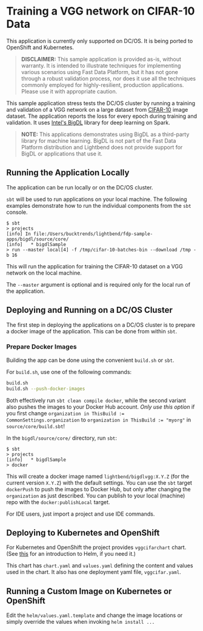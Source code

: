 # Training a VGG network on CIFAR-10 Data

This application is currently only supported on DC/OS. It is being ported to OpenShift and Kubernetes.

> **DISCLAIMER:** This sample application is provided as-is, without warranty. It is intended to illustrate techniques for implementing various scenarios using Fast Data Platform, but it has not gone through a robust validation process, nor does it use all the techniques commonly employed for highly-resilient, production applications. Please use it with appropriate caution.

This sample application stress tests the DC/OS cluster by running a training and validation of a VGG network on a large dataset from [CIFAR-10](https://www.cs.toronto.edu/~kriz/cifar.html) image dataset. The application reports the loss for every epoch during training and validation. It uses [Intel's BigDL](https://github.com/intel-analytics/BigDL) library for deep learning on Spark.

> **NOTE:** This applications demonstrates using BigDL as a third-party library for machine learning. BigDL is not part of the Fast Data Platform distribution and Lightbend does not provide support for BigDL or applications that use it.

## Running the Application Locally

The application can be run locally or on the DC/OS cluster.

`sbt` will be used to run applications on your local machine. The following examples demonstrate how to run the individual components from the `sbt` console.

```
$ sbt
> projects
[info] In file:/Users/bucktrends/lightbend/fdp-sample-apps/bigdl/source/core/
[info] 	 * bigdlSample
> run --master local[4] -f /tmp/cifar-10-batches-bin --download /tmp -b 16
```

This will run the application for training the CIFAR-10 dataset on a VGG network on the local machine.

The `--master` argument is optional and is required only for the local run of the application.

## Deploying and Running on a DC/OS Cluster

The first step in deploying the applications on a DC/OS cluster is to prepare a docker image of the application. This can be done from within `sbt`.

### Prepare Docker Images

Building the app can be done using the convenient `build.sh` or `sbt`.

For `build.sh`, use one of the following commands:

```bash
build.sh
build.sh --push-docker-images
```

Both effectively run `sbt clean compile docker`, while the second variant also pushes the images to your Docker Hub account. _Only use this option_ if you first change `organization in ThisBuild := CommonSettings.organization` to `organization in ThisBuild := "myorg"` in `source/core/build.sbt`!

In the `bigdl/source/core/` directory, run `sbt`:

```
$ sbt
> projects
[info] 	 * bigdlSample
> docker
```

This will create a docker image named `lightbend/bigdlvgg:X.Y.Z` (for the current version `X.Y.Z`) with the default settings. You can use the `sbt` target `dockerPush` to push the images to Docker Hub, but only after changing the `organization` as just described. You can publish to your local (machine) repo with the `docker:publishLocal` target.

For IDE users, just import a project and use IDE commands.

## Deploying to Kubernetes and OpenShift

For Kubernetes and OpenShift the project provides `vggcifarchart` chart. (See [this](https://docs.bitnami.com/kubernetes/how-to/create-your-first-helm-chart/#values) for an introduction to Helm, if you need it.)

This chart has `chart.yaml` and `values.yaml` defining the content and values used in the chart.
It also has one deployment yaml file, `vggcifar.yaml`.

## Running a Custom Image on Kubernetes or OpenShift

Edit the `helm/values.yaml.template` and change the image locations or simply override the values when invoking `helm install ...`
